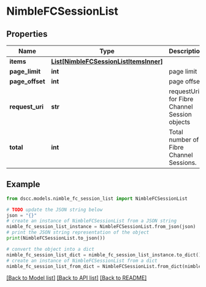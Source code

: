 # NimbleFCSessionList


## Properties

Name | Type | Description | Notes
------------ | ------------- | ------------- | -------------
**items** | [**List[NimbleFCSessionListItemsInner]**](NimbleFCSessionListItemsInner.md) |  | [optional] 
**page_limit** | **int** | page limit | [optional] 
**page_offset** | **int** | page offset | [optional] 
**request_uri** | **str** | requestUri for Fibre Channel Session objects | [optional] 
**total** | **int** | Total number of Fibre Channel Sessions. | [optional] 

## Example

```python
from dscc.models.nimble_fc_session_list import NimbleFCSessionList

# TODO update the JSON string below
json = "{}"
# create an instance of NimbleFCSessionList from a JSON string
nimble_fc_session_list_instance = NimbleFCSessionList.from_json(json)
# print the JSON string representation of the object
print(NimbleFCSessionList.to_json())

# convert the object into a dict
nimble_fc_session_list_dict = nimble_fc_session_list_instance.to_dict()
# create an instance of NimbleFCSessionList from a dict
nimble_fc_session_list_from_dict = NimbleFCSessionList.from_dict(nimble_fc_session_list_dict)
```
[[Back to Model list]](../README.md#documentation-for-models) [[Back to API list]](../README.md#documentation-for-api-endpoints) [[Back to README]](../README.md)


